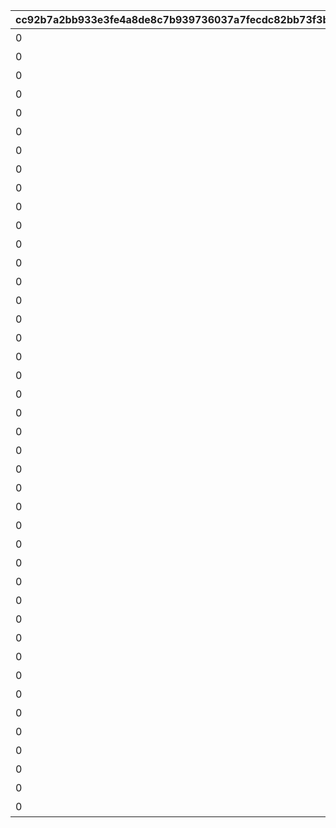 |cc92b7a2bb933e3fe4a8de8c7b939736037a7fecdc82bb73f3b4de14ba64a07f|b7d93bb8453914449f1fd8529ce617f02022c6778bea141c5b2730fdda1b64f8|f0c20bf2dda242ab4ae415b8d6519c642b4b21f37727c36cd1768865ba478819|d57c1214cb93b174c98e7353e9bae364d1a15c789b02105a91056f96cfe951af|4c467e5448c5b492e3d3dfcd535623f904cd464bf59cbba76dbcb5ea477ed73b|40fe94dc6970912090b9669628489db941821bd277bb4e8b2867268e9cb0ac63|17b15c37440540cc209b802a09377b7fcda6ab9a25bc1c67cecd554f5b05825c|063ae0d35c007f89c6a00ceabdb6eae74c71f5a4c67da4b194f4efc3b11cd431|6481321b56225b6858f869489a59ea6ad17eded96e40a65f6bb27fa20854a260|ad5794c0e0e5cc9f450df0b205592b5e7b615fa37b8e971a6178c96728a76d1d|63832dce2b2576b8b39578bdbdc2ac250727324ce2c8d3914ab9f0bdba77fa6c|fb5982631dc27a1f4f8f32e1b58efc8078a212b410831f54248c11bf984eb6ac|b08083d5eea95bb82ca9a56443769ef12055576ee634e10d0f2114edb510ffd1|88551a6ca5dd657048a1f2da4ba4dfb5035e6f5ca6b5c1cf3ed6894afa342cdb|87318fb8009bcdc66b41537dd5608bf51783feefd09c6659059900d9fa5bdec2|
| --- | --- | --- | --- | --- | --- | --- | --- | --- | --- | --- | --- | --- | --- | --- |
|0|1.4|0|2|0|ねぇねぇ、騎士クン\n手伝ってあげようよ～|0|1|1001|春咲 ひより|お！\nあそこに困ってそうな人発見！|1|ヒヨリでっす♪\n元気いっぱいがんばるよ♪|1|0|
|0|1.4|0|2|0|わ、わたし、\nなに言ってるんだろ\nあはは…|0|1|1002|草野 優衣|大切な人を\n守れるようになりたい…って|1|みんなみたいに\nわたしも強くならなきゃ|1|0|
|0|1.4|0|2|0|少しは磨かれると思いますよ。|0|1|1003|士条 怜|キミに必要な集中力と感性が|1|フェンシングを始めてみては？|1|0|
|0|1.5|0|2|0|みそぎはねぇ、\nかくれんぼやりたい！|0|1|1004|穂高 みそぎ|今日はなにして遊ぶ？|1|ねぇ、にいちゃん！|1|0|
|0|1.4|0|2|0|私といっしょに…\nいかない？|0|1|1006|風宮 あかり|ねぇ…|1|風宮あかりです|1|0|
|0|1.5|0|2|0|食べ物の恨みは怖いのー|0|1|1007|出雲 宮子|プリンたべたいのー|1|出雲宮子なのー|1|0|
|0|1.4|0|2|0|いいよ。\n見られることは運命さ…|0|1|1008|虹村 雪|キミもボクの美貌に\n吸い寄せられたんだね。|1|ボクは虹村雪。|1|0|
|0|1.4|0|2|0|人呼んで「疾風の冥姫」!!|0|1|1009|柊杏奈|我が真名は\nアンネローゼ・フォン・シュテッヒパルム！|1|フッ…聞いて後悔するがいい！|1|0|
|0|1.5|0|2|0|ほんまおおきにやわ～♪|0|1|1010|姫宮 真歩|うさぎさん、\n運命の王子はんに巡りあわせてくれて|1|マホマホ王国のプリンセス、\nまほ姫どす|1|0|
|0|1.4|0|2|0|ここで会ったが\n100年目～！|0|1|1011|衣之咲 璃乃|生き別れたお兄ちゃんを探して\n三千世界！|1|衣之咲璃乃です！|1|0|
|0|1.4|0|2|0|…って、お願い！\n誰にも言わないでおいて～！|0|1|1012|柏崎 初音|ち、超能力って…\n何のことかな～？|1|私はハツネ、\n結構強いんだよ。\nきらーん☆|1|0|
|0|1.4|0|2|0|ヒデサイまぢ\nGF（グッドフィーリング）～♪|0|1|1016|美波 鈴奈|一応カリスマ読モJKやってまっす！|1|ちょす！\n美波鈴奈だよ～♪|1|0|
|0|1.4|0|2|0|でも、沖縄もとってもいいとこさー|0|1|1017|喜屋武 香織|東京は遊園地みたいなところさー|1|はいたーい。\n喜屋武香織さー。|1|0|
|0|1.4|0|2|0|イオちゃんって呼んでね。|0|1|1018|支倉 伊緒|先生って呼ばれるのは\nくすぐったいから|1|支倉伊緒です。|1|0|
|0|1.5|0|2|0|ミミをおいてかないでぇ～|0|1|1020|茜 ミミ|あ！/\お兄ちゃ～ん\nまってよ～|1|ふえ…？\nミミ、むずかしいこと\nよくわかんない…|1|0|
|0|1.5|0|2|0|ふぇぇぇぇぇん……|0|1|1021|栗林 くるみ|あの……\nふぇ……|1|あ…あの…えっと…\n栗…林…くるみ…です……|1|0|
|0|1.4|0|2|0|なんてありがとうございます！|0|1|1022|風宮 より|こんな私に貴重な時間を\n割いていただき、|1|風宮よりです。\nあああああ！|1|0|
|0|1.5|0|2|0|私こっち行きたいー\nね、早く早くー|0|1|1023|北条 綾音|おにいちゃんどこいくの？\nえ？|1|私、アヤネ！\nぷうきちと一緒についてってあげるね！|1|0|
|0|1.4|0|2|0|これて何か違う…\nあああすみません！|0|1|1025|天野 すずめ|ふ、不束者ですが\nどうぞ末永く…って、|1|わっ…わっ…私、\n天野すずめといいます！|1|0|
|0|1.4|0|2|0|離しませんわ………\n絶対に…!!|0|1|1027|倉石 恵理子|あなたは…運命の……\n伴侶……|1|……クスクス…私は\n…倉石恵理子……|1|0|
|0|1.4|0|2|0|…そうでしょ？？|0|1|1028|佐々木 咲恋|その無駄を省くことができれば、\nもっと余裕のある暮らしができるっ！|1|佐々木咲恋よ。\nねえ、世の中に無駄なことが\n多すぎると思わない？|1|0|
|0|1.4|0|2|0|あはは、\n私もまだまだだなぁ～|0|1|1029|桜井 望|ぇっと…\nキミ、私のこと知らないの?!|1|桜井望だよ！\nよろしくねっ|1|0|
|0|1.4|0|2|0|ショーグン、\nワタシと一緒に天下統一デース！|0|1|1030|ニノン・ジュベール|初めまして、\n私はニノン・ジュベール申すデス！|1|デケデケデンっ！|1|0|
|0|1.4|0|2|0|おかしいですね……|0|1|1031|上喜 しのぶ|でもって私の隣にいるのが……\nえ、見えない？|1|上喜しのぶです。\n手元のドクロが父です。|1|0|
|0|1.5|0|2|0|そう、\nオラのボケに突っ込める相方が…！|0|1|1033|野戸まひる|けんども\nそれには足りないモンが…|1|目指すはビッグな\nお笑い芸人だっぺ！|1|0|
|0|1.4|0|2|0|ちょ\nちょっと一杯飲んできます…！|0|1|1034|綾瀬 ゆかり|ちょっと緊張しちゃって…|1|あの…私…綾瀬ゆかりです…\nあの…ごめんなさい！|1|0|
|0|1.5|0|2|0|これ以上お話しすることは…\nないです！|0|1|1036|氷川 鏡華|知らない人とは話しちゃいけないので|1|氷川鏡華…です|1|0|
|0|1.4|0|2|0|私体が弱いから、\n30分に一度休憩しないと\nいけないんです。|0|1|1038|柏崎 栞|……あ、アラーム。|1|柏崎…栞です。|1|0|
|0|1.4|0|2|0|野に咲く花が、\n唯一の話相手です。|0|1|1040|双葉 碧|私、一人も友達がいなくて……|1|ふ、双葉碧です。|1|0|
|0|1.4|0|2|0|そう思っています。|0|1|1042|三角 千歌|私の歌声で、\n皆さんが幸せになってくれたらいいなって…|1|三角千歌です。|1|0|
|0|1.4|0|2|0|う、疑ってすまなかったな…|0|1|1043|安芸 真琴|あぁ？\nお前のそいつの仲間か？|1|安芸真琴だ。|1|0|
|0|1.4|0|2|0|わらわの偉大な力に\nひれ伏すがいい！\nはっはっは！|0|1|1044|イリヤ・オーンスタイン|生けとし生ける全ての者よ！|1|わらわこそは夜を総べる者！|1|0|
|0|1.4|0|2|0|ｌク、クウカに何かご用ですか!?|0|1|1045|遠見 空花|ぐふふふふ……はっ！|1|そこで騎士は妖精を乱暴に……|1|0|
|0|1.4|0|2|0|う～ん…\n猫ってホントに最高にゃ～♪|0|1|1046|宮坂たまき|自由気ままで♪\n寝て遊んで、食べてケンカして…|1|宮坂たまきにゃ♪\n猫はいいにゃよ？|1|0|
|0|1.4|0|2|0|…と思ったら\nバイトの時間だ！\nまたあとでね！|0|1|1048|大神 美冬|それでは早速クエストに…|1|大神美冬よ！|1|0|
|0|1.4|0|2|0|お姉ちゃんがぜ～んぶ\nやってあげるからね！|0|1|1049|星野静流|クエストもバトルも\n掃除も洗濯も|1|星野静流だよ！|1|0|
|0|1.5|0|2|0|学校では誰もが憧れる\nアイドル的な存在ってやつよ♪|0|1|1050|玉泉美咲|見ての通りの\nセクシー美少女で|1|アタシは玉泉美咲。|1|0|
|0|1.4|0|2|0|？？？？|0|1|1052|リマ|？？？？|1|？？？|1|0|
|0|1.5|0|2|0|そ、そこまでいうなら\nもらってやる|0|1|1053|モニカ・ヴァイスヴィント|菓子でつろうなどと\n稚拙な策を……|1|モニカ・ヴァイスヴィントだ。|1|0|
|0|1.5|0|2|0|そ、そこまでいうなら\nもらってやる|0|1|1058|ペコリーヌ|菓子でつろうなどと\n稚拙な策を……|1|モニカ・ヴァイスヴィントだ。|1|0|
|0|1.5|0|2|0|そ、そこまでいうなら\nもらってやる|0|1|1059|コッコロ|菓子でつろうなどと\n稚拙な策を……|1|モニカ・ヴァイスヴィントだ。|1|0|
|0|1.5|0|2|0|そ、そこまでいうなら\nもらってやる|0|1|1060|キャル|菓子でつろうなどと\n稚拙な策を……|1|モニカ・ヴァイスヴィントだ。|1|0|